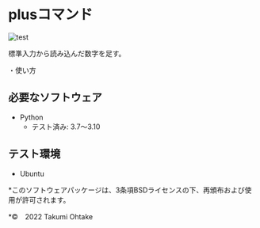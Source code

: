 # plusコマンド
![test](https://github.com/Taku4764/robosys202x/actions/workflows/test.yml/badge.svg)

標準入力から読み込んだ数字を足す。

・使い方


## 必要なソフトウェア
* Python
  * テスト済み: 3.7～3.10

## テスト環境
* Ubuntu

*このソフトウェアパッケージは、3条項BSDライセンスの下、再頒布および使用が許可されます。

*©　2022 Takumi Ohtake
